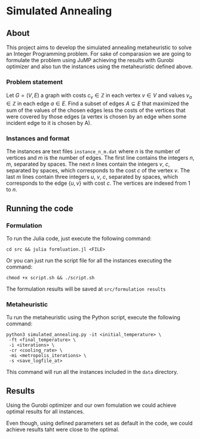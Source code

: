 # Simulated Annealing 

## About
This project aims to develop the simulated annealing metaheuristic to solve an Integer Programming problem. For sake of comparasion we are going to formulate the problem using JuMP achieving the results with Gurobi optimizer and also tun the instances using the metaheuristic defined above.

### Problem statement

Let $G = (V, E)$ a graph with costs $c_v \in \mathbb{Z}$ in each vertex $v \in V$ and values $v_a \in \mathbb{Z}$ in each edge $a \in E$. Find a subset of edges $A \subseteq E$ that maximized the sum of the values of the chosen edges less the costs of the vertices that were covered by those edges (a vertex is chosen by an edge when some incident edge to it is chosen by A).

### Instances and format
The instances are text files ```instance_n_m.dat``` where $n$ is the number of vertices and $m$ is the number of edges. The first line contains the integers $n$, $m$, separated by spaces. The next $n$ lines contain the integers $v$, $c$, separated by spaces, which corresponds to the cost $c$ of the vertex $v$. The last $m$ lines contain three integers $u$, $v$, $c$, separated by spaces, which corresponds to the edge $\{u, v\}$ with cost $c$. The vertices are indexed from 1 to $n$.

## Running the code

### Formulation
To run the Julia code, just execute the following command:

```console
cd src && julia formluation.jl <FILE>
```

Or you can just run the script file for all the instances executing the command:

```console
chmod +x script.sh && ./script.sh
```

The formulation results will be saved at ```src/formulation results```


### Metaheuristic
Tu run the metaheuristic using the Python script, execute the following command:

```console
python3 simulated_annealing.py -it <initial_temperature> \
 -ft <final_temperature> \
 -i <iterations> \
 -cr <cooling_rate> \
 -mi <metropolis_iterations> \
 -s <save_logfile_at>
```

This command will run all the instances included in the ```data``` directory.

## Results
Using the Gurobi optimizer and our own fomulation we could achieve optimal results for all instances.

Even though, using defined parameters set as default in the code, we could achieve results taht were close to the optimal.
